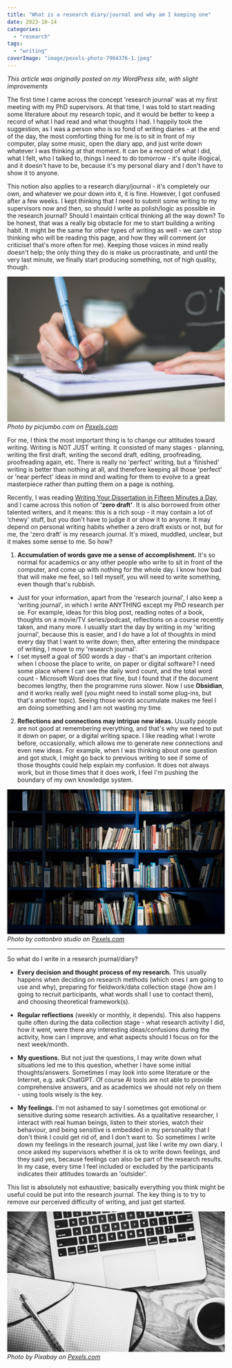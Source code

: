 ```yaml
---
title: "What is a research diary/journal and why am I keeping one"
date: 2023-10-14
categories: 
  - "research"
tags: 
  - "writing"
coverImage: "image/pexels-photo-7964376-1.jpeg"
---
```


*This article was originally posted on my WordPress site, with slight improvements*

The first time I came across the concept 'research journal' was at my first meeting with my PhD supervisors. At that time, I was told to start reading some literature about my research topic, and it would be better to keep a record of what I had read and what thoughts I had. I happily took the suggestion, as I was a person who is so fond of writing diaries - at the end of the day, the most comforting thing for me is to sit in front of my computer, play some music, open the diary app, and just write down whatever I was thinking at that moment. It can be a record of what I did, what I felt, who I talked to, things I need to do tomorrow - it's quite illogical, and it doesn't have to be, because it's my personal diary and I don't have to show it to anyone.

This notion also applies to a research diary/journal - it's completely our own, and whatever we pour down into it, it is fine. However, I got confused after a few weeks. I kept thinking that I need to submit some writing to my supervisors now and then, so should I write as polish/logic as possible in the research journal? Should I maintain critical thinking all the way down? To be honest, that was a really big obstacle for me to start building a writing habit. It might be the same for other types of writing as well - we can't stop thinking who will be reading this page, and how they will comment (or criticise! that's more often for me). Keeping those voices in mind really doesn't help; the only thing they do is make us procrastinate, and until the very last minute, we finally start producing something, not of high quality, though.

![](/images/pexels-photo-210661.jpeg)
*Photo by picjumbo.com on [Pexels.com](https://www.pexels.com/photo/person-holding-blue-ballpoint-pen-writing-in-notebook-210661/)*

For me, I think the most important thing is to change our attitudes toward writing. Writing is NOT JUST writing. It consisted of many stages - planning, writing the first draft, writing the second draft, editing, proofreading, proofreading again, etc. There is really no 'perfect' writing, but a 'finished' writing is better than nothing at all, and therefore keeping all those 'perfect' or 'near perfect' ideas in mind and waiting for them to evolve to a great masterpiece rather than putting them on a page is nothing.

Recently, I was reading [Writing Your Dissertation in Fifteen Minutes a Day](https://www.amazon.co.uk/Writing-Your-Dissertation-Fifteen-Minutes/dp/080504891X), and I came across this notion of **'zero draft'**. It is also borrowed from other talented writers, and it means: this is a rich soup - it may contain a lot of ‘chewy' stuff, but you don't have to judge it or show it to anyone. It may depend on personal writing habits whether a zero draft exists or not, but for me, the 'zero draft' is my research journal. It's mixed, muddled, unclear, but it makes some sense to me. So how?

1. **Accumulation of words gave me a sense of accomplishment.** It's so normal for academics or any other people who write to sit in front of the computer, and come up with nothing for the whole day. I know how bad that will make me feel, so I tell myself, you will need to write something, even though that's rubbish.
- Just for your information, apart from the 'research journal', I also keep a 'writing journal', in which I write ANYTHING except my PhD research per se. For example, ideas for this blog post, reading notes of a book, thoughts on a movie/TV series/podcast, reflections on a course recently taken, and many more. I usually start the day by writing in my 'writing journal', because this is easier, and I do have a lot of thoughts in mind every day that I want to write down; then, after entering the mindspace of writing, I move to my 'research journal'.
- I set myself a goal of 500 words a day - that's an important criterion when I choose the place to write, on paper or digital software? I need some place where I can see the daily word count, and the total word count - Microsoft Word does that fine, but I found that if the document becomes lengthy, then the programme runs slower. Now I use **Obsidian**, and it works really well (you might need to install some plug-ins, but that's another topic). Seeing those words accumulate makes me feel I am doing something and I am not wasting my time.

2. **Reflections and connections may intrigue new ideas.** Usually people are not good at remembering everything, and that's why we need to put it down on paper, or a digital writing space. I like reading what I wrote before, occasionally, which allows me to generate new connections and even new ideas. For example, when I was thinking about one question and got stuck, I might go back to previous writing to see if some of those thoughts could help explain my confusion. It does not always work, but in those times that it does work, I feel I'm pushing the boundary of my own knowledge system.

![](/images/pexels-photo-6214934.jpeg)
*Photo by cottonbro studio on [Pexels.com](https://www.pexels.com/photo/books-on-the-bookshelf-6214934/)*

---

So what do I write in a research journal/diary?

- **Every decision and thought process of my research.** This usually happens when deciding on research methods (which ones I am going to use and why), preparing for fieldwork/data collection stage (how am I going to recruit participants, what words shall I use to contact them), and choosing theoretical framework(s).

- **Regular reflections** (weekly or monthly, it depends). This also happens quite often during the data collection stage - what research activity I did, how it went, were there any interesting ideas/confusions during the activity, how can I improve, and what aspects should I focus on for the next week/month.

- **My questions.** But not just the questions, I may write down what situations led me to this question, whether I have some initial thoughts/answers. Sometimes I may look into some literature or the Internet, e.g. ask ChatGPT. Of course AI tools are not able to provide comprehensive answers, and as academics we should not rely on them - using tools wisely is the key.

- **My feelings.** I'm not ashamed to say I sometimes got emotional or sensitive during some research activities. As a qualitative researcher, I interact with real human beings, listen to their stories, watch their behaviour, and being sensitive is embedded in my personality that I don't think I could get rid of, and I don't want to. So sometimes I write down my feelings in the research journal, just like I write my own diary. I once asked my supervisors whether it is ok to write down feelings, and they said yes, because feelings can also be part of the research results. In my case, every time I feel included or excluded by the participants indicates their attitudes towards an 'outsider'.

This list is absolutely not exhaustive; basically everything you think might be useful could be put into the research journal. The key thing is to try to remove our perceived difficulty of writing, and just get started.


![](/images/pexels-photo-265152.jpeg)
*Photo by Pixabay on [Pexels.com](https://www.pexels.com/photo/black-and-white-browsing-business-coffee-265152/)*


